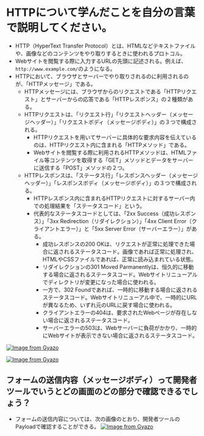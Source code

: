 # HTTPについて学んだことを自分の言葉で説明してください。

- HTTP（HyperText Transfer Protocol）とは、HTMLなどテキストファイルや、画像などのコンテンツをやり取りするときに使われるプロトコル。
- Webサイトを閲覧する際に入力するURLの先頭に記述される。例えば、```http://www.example.com/```のようになる。
- HTTPにおいて、ブラウザとサーバーでやり取りされるのに利用されるのが、「HTTPメッセージ」である。
  - HTTPメッセージには、ブラウザからのリクエストである「HTTPリクエスト」とサーバーからの応答である「HTTPレスポンス」の２種類がある。
  - HTTPリクエストは、「リクエスト行」「リクエストヘッダー（メッセージヘッダー）」「リクエストボディ（メッセージボディ）」の３つで構成される。
    - HTTPリクエストを用いてサーバーに具体的な要求内容を伝えているのは、HTTPリクエスト内に含まれる「HTTPメソッド」である。
    - Webサイトを閲覧する際に利用されるHTTPメソッドは、HTMLファイル等コンテンツを取得する「GET」メソッドとデータをサーバーに送信する「POST」メソッドの２つ。
  - HTTPレスポンスは、「ステータス行」「レスポンスヘッダー（メッセージヘッダー）」「レスポンスボディ（メッセージボディ）」の３つで構成される。
    - HTTPレスポンス内に含まれるHTTPリクエストに対するサーバー内での処理結果を「ステータスコード」という。
    - 代表的なステータスコードとしては、「2xx Success（成功レスポンス）」「3xx Redirection（リダイレクション）」「4xx Client Error（クライアントエラー）」と「5xx Server Error（サーバーエラー）」がある。
      - 成功レスポンスの200 OKは、リクエストが正常に処理できた場合に返されるステータスコード。画像であれば正常に処理され、HTMLやCSSファイルであれば、正常に読み込まれている状態。
      - リダイレクションの301 Moved Parmanentlyは、恒久的に移動する場合に返されるステータスコード。Webサイトリニューアルでディレクトリが変更になった場合に使われる。
      - 一方で、302 Foundであれば、一時的に移動する場合に返されるステータスコード。Webサイトリニューアル中で、一時的にURLが異なるため、いずれ元のURLに戻す場合に使われる。
      - クライアントエラーの404は、要求されたWebページが存在しない場合に返されるステータスコード。
      - サーバーエラーの503は、Webサーバーに負荷がかかり、一時的にWebサイトが表示できない場合に返されるステータスコード。

[![Image from Gyazo](https://i.gyazo.com/7d2fbd5a4fb7d3d40a53455d2e8c28e6.png)](https://gyazo.com/7d2fbd5a4fb7d3d40a53455d2e8c28e6)

[![Image from Gyazo](https://i.gyazo.com/3dc6843b4a47080a5470279866890282.jpg)](https://gyazo.com/3dc6843b4a47080a5470279866890282)


## フォームの送信内容（メッセージボディ）って開発者ツールでいうとどの画面のどの部分で確認できるでしょう？ 

- フォームの送信内容については、次の画像のとおり、開発者ツールのPayloadで確認することができる。
[![Image from Gyazo](https://i.gyazo.com/201102e4ed4a970bd4f549bd9aff5cea.png)](https://gyazo.com/201102e4ed4a970bd4f549bd9aff5cea)